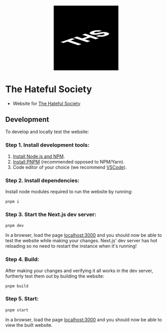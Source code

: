 <p align="center">
  <img width="40%" src="public/images/favicon.webp" />
</p>

# The Hateful Society

- Website for [The Hateful Society](https://thehatefulsociety.com)

## Development

To develop and locally test the website:

### Step 1. Install development tools:

1. [Install Node.js and NPM](https://nodejs.org/en/download/package-manager/).
1. [Install PNPM](https://pnpm.io/installation) (recommended opposed to NPM/Yarn).
1. Code editor of your choice (we recommend [VSCode](https://code.visualstudio.com/)).

### Step 2. Install dependencies:

Install node modules required to run the website by running:

```
pnpm i
```

### Step 3. Start the Next.js dev server:

```
pnpm dev
```

In a browser, load the page [localhost:3000](http://localhost:3000) and you should now be able to test the website while making your changes.
Next.js' dev server has hot reloading so no need to restart the instance when it's running!

### Step 4. Build:

After making your changes and verifying it all works in the dev server, furtherly test them out by building the website:

```
pnpm build
```

### Step 5. Start:

```
pnpm start
```

In a browser, load the page [localhost:3000](http://localhost:3000) and you should now be able to view the built website.
